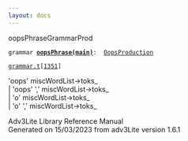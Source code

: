 ```yaml
---
layout: docs
---
```

<span class="title">oopsPhrase</span><span class="type">GrammarProd</span>

`grammar `**[`oopsPhrase(main)`](../object/oopsPhrase(main).html)**` :   `[`OopsProduction`](../object/OopsProduction.html)

[`grammar.t`](../file/grammar.t.html)`[`[`1351`](../source/grammar.t.html#1351)`]`



'oops' miscWordList-\>toks\_  
\| 'oops' ',' miscWordList-\>toks\_  
\| 'o' miscWordList-\>toks\_  
\| 'o' ',' miscWordList-\>toks\_  





Adv3Lite Library Reference Manual  
Generated on 15/03/2023 from adv3Lite version 1.6.1


